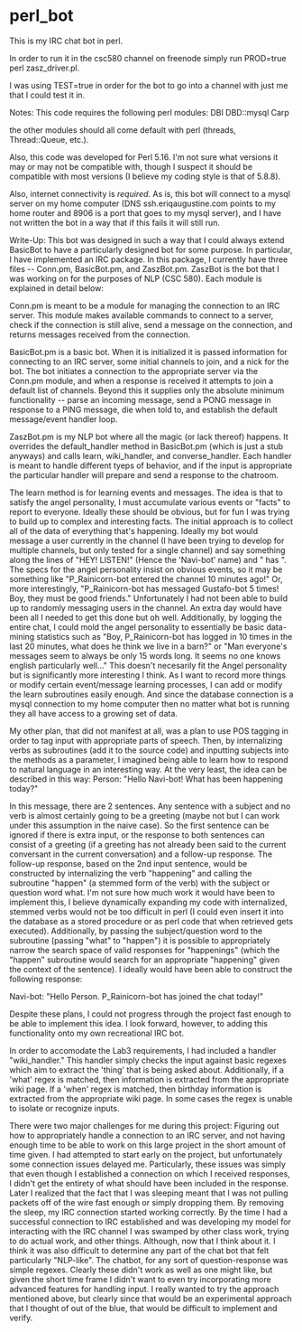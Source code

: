 perl_bot
========

This is my IRC chat bot in perl.

In order to run it in the csc580 channel on freenode simply run PROD=true perl
zasz_driver.pl.

I was using TEST=true in order for the bot to go into a channel with just me
that I could test it in.

Notes:
This code requires the following perl modules:
   DBI
   DBD::mysql
   Carp

the other modules should all come default with perl (threads, Thread::Queue,
etc.).

Also, this code was developed for Perl 5.16. I'm not sure what versions it may
or may not be compatible with, though I suspect it should be compatible with
most versions (I believe my coding style is that of 5.8.8).

Also, internet connectivity is *required*. As is, this bot will connect to a
mysql server on my home computer (DNS ssh.eriqaugustine.com points to my home
router and 8906 is a port that goes to my mysql server), and I have not written
the bot in a way that if this fails it will still run.


Write-Up:
This bot was designed in such a way that I could always extend BasicBot to have
a particularly designed bot for some purpose. In particular, I have implemented
an IRC package. In this package, I currently have three files -- Conn.pm,
BasicBot.pm, and ZaszBot.pm. ZaszBot is the bot that I was working on for the
purposes of NLP (CSC 580). Each module is explained in detail below:

Conn.pm is meant to be a module for managing the connection to an IRC server.
This module makes available commands to connect to a server, check if the
connection is still alive, send a message on the connection, and returns
messages received from the connection.

BasicBot.pm is a basic bot. When it is initialized it is passed information for
connecting to an IRC server, some initial channels to join, and a nick for the
bot. The bot initiates a connection to the appropriate server via the Conn.pm
module, and when a response is received it attempts to join a default list of
channels. Beyond this it supplies only the absolute minimum functionality --
parse an incoming message, send a PONG message in response to a PING message,
die when told to, and establish the default message/event handler loop.

ZaszBot.pm is my NLP bot where all the magic (or lack thereof) happens. It
overrides the default_handler method in BasicBot.pm (which is just a stub
anyways) and calls learn, wiki_handler, and converse_handler. Each handler is
meant to handle different tyeps of behavior, and if the input is appropriate
the particular handler will prepare and send a response to the chatroom.

The learn method is for learning events and messages. The idea is that to
satisfy the angel personality, I must accumulate various events or "facts" to
report to everyone. Ideally these should be obvious, but for fun I was trying
to build up to complex and interesting facts. The initial approach is to
collect all of the data of everything that's happening. Ideally my bot would
message a user currently in the channel (I have been trying to develop for
multiple channels, but only tested for a single channel) and say something
along the lines of "HEY! LISTEN!" (Hence the 'Navi-bot' name) and "<so and so>
has <event description>". The specs for the angel personality insist on obvious
events, so it may be something like "P_Rainicorn-bot entered the channel 10
minutes ago!" Or, more interestingly, "P_Rainicorn-bot has messaged
Gustafo-bot 5 times! Boy, they must be good friends." Unfortunately I had not
been able to build up to randomly messaging users in the channel. An extra day
would have been all I needed to get this done but oh well. Additionally, by
logging the entire chat, I could mold the angel personality to essentially be
basic data-mining statistics such as "Boy, P_Rainicorn-bot has logged in 10
times in the last 20 minutes, what does he think we live in a barn?" or "Man
everyone's messages seem to always be only 15 words long. It seems no one knows
english particularly well..." This doesn't necesarily fit the Angel personality
but is significantly more interesting I think. As I want to record more things
or modify certain event/message learning processes, I can add or modify the
learn subroutines easily enough. And since the database connection is a mysql
connection to my home computer then no matter what bot is running they all have
access to a growing set of data.

My other plan, that did not manifest at all, was a plan to use POS tagging in
order to tag input with appropriate parts of speech. Then, by internalizing
verbs as subroutines (add it to the source code) and inputting subjects into
the methods as a parameter, I imagined being able to learn how to respond to
natural language in an interesting way. At the very least, the idea can be
described in this way:
   Person: "Hello Navi-bot! What has been happening today?"

   In this message, there are 2 sentences. Any sentence with a subject and no
   verb is almost certainly going to be a greeting (maybe not but I can work
   under this assumption in the naive case). So the first sentence can be
   ignored if there is extra input, or the response to both sentences can
   consist of a greeting (if a greeting has not already been said to the
   current conversant in the current conversation) and a follow-up response.
   The follow-up response, based on the 2nd input sentence, would be
   constructed by internalizing the verb "happening" and calling the subroutine
   "happen" (a stemmed form of the verb) with the subject or question word
   what. I'm not sure how much work it would have been to implement this, I
   believe dynamically expanding my code with internalized, stemmed verbs would
   not be too difficult in perl (I could even insert it into the database as a
   stored procedure or as perl code that when retrieved gets executed).
   Additionally, by passing the subject/question word to the subroutine
   (passing "what" to "happen") it is possible to appropriately narrow the
   search space of valid responses for "happenings" (which the "happen"
   subroutine would search for an appropriate "happening" given the context of
   the sentence). I ideally would have been able to construct the following
   response:

   Navi-bot: "Hello Person. P_Rainicorn-bot has joined the chat today!"

Despite these plans, I could not progress through the project fast enough to be
able to implement this idea. I look forward, however, to adding this
functionality onto my own recreational IRC bot.

In order to accomodate the Lab3 requirements, I had included a handler
"wiki_handler." This handler simply checks the input against basic regexes
which aim to extract the 'thing' that is being asked about. Additionally, if a
'what' regex is matched, then information is extracted from the appropriate
wiki page. If a 'when' regex is matched, then birthday information is extracted
from the appropriate wiki page. In some cases the regex is unable to isolate or
recognize inputs.

There were two major challenges for me during this project: Figuring out how to
appropriately handle a connection to an IRC server, and not having enough time
to be able to work on this large project in the short amount of time given. I
had attempted to start early on the project, but unfortunately some connection
issues delayed me. Particularly, these issues was simply that even though I
established a connection on which I received responses, I didn't get the
entirety of what should have been included in the response. Later I realized
that the fact that I was sleeping meant that I was not pulling packets off of
the wire fast enough or simply dropping them. By removing the sleep, my IRC
connection started working correctly. By the time I had a successful connection
to IRC established and was developing my model for interacting with the IRC
channel I was swamped by other class work, trying to do actual work, and other
things. Although, now that I think about it. I think it was also difficult to
determine any part of the chat bot that felt particularly "NLP-like". The
chatbot, for any sort of question-response was simple regexes. Clearly these
didn't work as well as one might like, but given the short time frame I didn't
want to even try incorporating more advanced features for handling input. I
really wanted to try the approach mentioned above, but clearly since that would
be an experimental approach that I thought of out of the blue, that would be
difficult to implement and verify.
